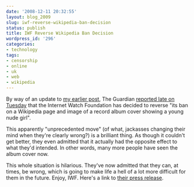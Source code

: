 ```yaml
---
date: '2008-12-11 20:32:55'
layout: blog_2009
slug: iwf-reverse-wikipedia-ban-decision
status: publish
title: IWF Reverse Wikipedia Ban Decision
wordpress_id: '296'
categories:
- technology
tags:
- censorship
- online
- uk
- web
- wikipedia
---
```


By way of an update to [my earlier
post](http://alex.mullr.net/blog/2008/12/the-iwf/), The Guardian [reported
late on Tuesday](http://www.guardian.co.uk/technology/2008/dec/09/wikipedia-iwf-ban-lifted)
that the Internet Watch Foundation has decided to reverse "its ban on a
Wikipedia page and image of a record album cover showing a young nude girl".

This apparently "unprecedented move" (of what, jackasses changing their mind
when they're clearly wrong?) is a brilliant thing. As though it couldn't get
better, they even admitted that it actually had the opposite effect to what
they'd intended. In other words, many more people have seen the album cover
now.

This whole situation is hilarious. They've now admitted that they can, at
times, be wrong, which is going to make life a hell of a lot more difficult
for them in the future. Enjoy, IWF. Here's a link to [their press
release](http://www.iwf.org.uk/media/news.251.htm).
